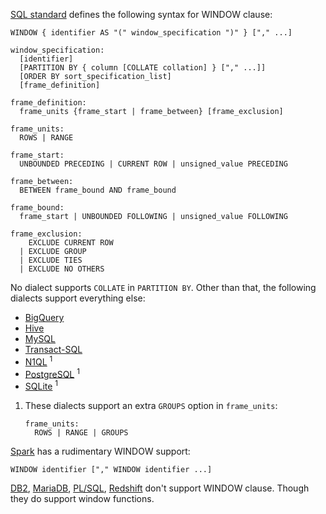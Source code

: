 [SQL standard][] defines the following syntax for WINDOW clause:

    WINDOW { identifier AS "(" window_specification ")" } ["," ...]

    window_specification:
      [identifier]
      [PARTITION BY { column [COLLATE collation] } ["," ...]]
      [ORDER BY sort_specification_list]
      [frame_definition]

    frame_definition:
      frame_units {frame_start | frame_between} [frame_exclusion]

    frame_units:
      ROWS | RANGE

    frame_start:
      UNBOUNDED PRECEDING | CURRENT ROW | unsigned_value PRECEDING

    frame_between:
      BETWEEN frame_bound AND frame_bound

    frame_bound:
      frame_start | UNBOUNDED FOLLOWING | unsigned_value FOLLOWING

    frame_exclusion:
        EXCLUDE CURRENT ROW
      | EXCLUDE GROUP
      | EXCLUDE TIES
      | EXCLUDE NO OTHERS

No dialect supports `COLLATE` in `PARTITION BY`.
Other than that, the following dialects support everything else:

- [BigQuery][]
- [Hive][]
- [MySQL][]
- [Transact-SQL][]
- [N1QL][] <sup>1</sup>
- [PostgreSQL][] <sup>1</sup>
- [SQLite][] <sup>1</sup>

1.  These dialects support an extra `GROUPS` option in `frame_units`:

        frame_units:
          ROWS | RANGE | GROUPS

[Spark][] has a rudimentary WINDOW support:

    WINDOW identifier ["," WINDOW identifier ...]

[DB2][], [MariaDB][], [PL/SQL][], [Redshift][] don't support WINDOW clause.
Though they do support window functions.

[sql standard]: https://jakewheat.github.io/sql-overview/sql-2008-foundation-grammar.html#_7_11_window_clause
[bigquery]: https://cloud.google.com/bigquery/docs/reference/standard-sql/window-function-calls#def_window_spec
[db2]: https://www.ibm.com/docs/en/db2/9.7?topic=queries-subselect
[hive]: https://cwiki.apache.org/confluence/display/Hive/LanguageManual+Select
[mariadb]: https://mariadb.com/kb/en/select/
[mysql]: https://dev.mysql.com/doc/refman/8.0/en/select.html
[n1ql]: https://docs.couchbase.com/server/current/n1ql/n1ql-language-reference/select-syntax.html#window-clause
[pl/sql]: https://docs.oracle.com/database/121/SQLRF/queries001.htm#SQLRF52327
[postgresql]: https://www.postgresql.org/docs/current/sql-select.html
[redshift]: https://docs.aws.amazon.com/redshift/latest/dg/r_SELECT_synopsis.html
[spark]: https://spark.apache.org/docs/latest/sql-ref-syntax-qry-select.html
[sqlite]: https://www.sqlite.org/lang_select.html
[transact-sql]: https://docs.microsoft.com/en-US/sql/t-sql/queries/select-window-transact-sql?view=sql-server-ver16&viewFallbackFrom=sql-server-ver15
